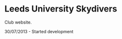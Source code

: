 Leeds University Skydivers
==========================

Club website.

30/07/2013 - Started development